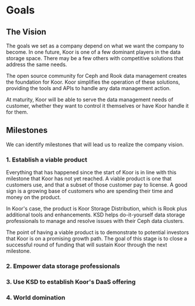 # Goals

## The Vision

The goals we set as a company depend on what we want the company to become. In one future, Koor is one of a few dominant players in the data storage space. There may be a few others with competitive solutions that address the same needs.

The open source community for Ceph and Rook data management creates the foundation for Koor. Koor simplifies the operation of these solutions, providing the tools and APIs to handle any data management action.

At maturity, Koor will be able to serve the data management needs of customer, whether they want to control it themselves or have Koor handle it for them.

## Milestones

We can identify milestones that will lead us to realize the company vision.

### 1. Establish a viable product

Everything that has happened since the start of Koor is in line with this milestone that Koor has not yet reached. A viable product is one that customers use, and that a subset of those customer pay to license. A good sign is a growing base of customers who are spending their time and money on the product.

In Koor's case, the product is Koor Storage Distribution, which is Rook plus additional tools and enhancements. KSD helps do-it-yourself data storage professionals to manage and resolve issues with their Ceph data clusters.

The point of having a viable product is to demonstrate to potential investors that Koor is on a promising growth path. The goal of this stage is to close a successful round of funding that will sustain Koor through the next milestone.

### 2. Empower data storage professionals


### 3. Use KSD to establish Koor's DaaS offering


### 4. World domination
